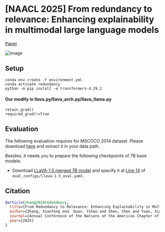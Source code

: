 # [NAACL 2025] From redundancy to relevance: Enhancing explainability in multimodal large language models

[Paper](https://arxiv.org/abs/2406.06579)

![image](https://github.com/zhangbaijin/From-Redundancy-to-Relevance/blob/main/horse.png)


## Setup

```
conda env create -f environment.yml
conda activate redundancy
python -m pip install -e transformers-4.29.2
```
#### Our modify in llava.py/llava_arch.py/llava_llama.py
```
retain_grad()
required_grad()=True 
```

## Evaluation

The following evaluation requires for MSCOCO 2014 dataset. Please download [here](https://cocodataset.org/#home) and extract it in your data path.

Besides, it needs you to prepare the following checkpoints of 7B base models:

- Download [LLaVA-1.5 merged 7B model](https://huggingface.co/liuhaotian/llava-v1.5-7b) and specify it at [Line 14](https://github.com/shikiw/OPERA/blob/bf18aa9c409f28b31168b0f71ebf8457ae8063d5/eval_configs/llava-1.5_eval.yaml#L14) of `eval_configs/llava-1.5_eval.yaml`.


## Citation
``````bibtex
@article{zhang2024redundancy,
  title={From Redundancy to Relevance: Enhancing Explainability in Multimodal Large Language Models},
  author={Zhang, Xiaofeng and  Quan, Yihao and Shen, Chen and Yuan, Xiaosong and Yan, Shaotian and Xie, Liang and Wang, Wenxiao and Gu, Chaochen and Tang, Hao and Ye, Jieping},
  journal={Annual Conference of the Nations of the Americas Chapter of the Association for Computational Linguistics},
  year={2025}
}



